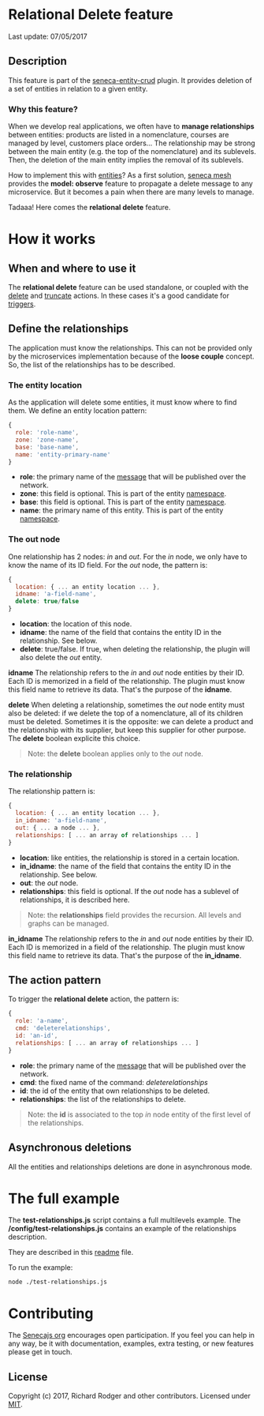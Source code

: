 # Relational Delete feature

Last update: 07/05/2017

## Description

This feature is part of the [seneca-entity-crud][] plugin. It provides deletion of a set of entities in relation to a given entity.

### Why this feature?

When we develop real applications, we often have to **manage relationships** between entities: products are listed in a nomenclature, courses are managed by level, customers place orders... The relationship may be strong between the main entity (e.g. the top of the nomenclature) and its sublevels. Then, the deletion of the main entity implies the removal of its sublevels.

How to implement this with [entities][]?
As a first solution, [seneca mesh][] provides the **model: observe** feature to propagate a delete message to any microservice. But it becomes a pain when there are many levels to manage.

Tadaaa! Here comes the **relational delete** feature.

# How it works

## When and where to use it

The **relational delete** feature can be used standalone, or coupled with the  [delete][] and [truncate][] actions. In these cases it's a good candidate for [triggers][].

## Define the relationships

The application must know the relationships. This can not be provided only by the microservices implementation because of the **loose couple** concept.
So, the list of the relationships has to be described.

### The entity location

As the application will delete some entities, it must know where to find them. We define an entity location pattern:

```js
{
  role: 'role-name',
  zone: 'zone-name',
  base: 'base-name',
  name: 'entity-primary-name'
}
```

- **role**: the primary name of the [message][] that will be published over the network.
- **zone**: this field is optional. This is part of the entity [namespace][].
- **base**: this field is optional. This is part of the entity [namespace][]. 
- **name**: the primary name of this entity. This is part of the entity [namespace][].

### The out node

One relationship has 2 nodes: *in* and *out*.
For the *in* node, we only have to know the name of its ID field.
For the *out* node, the pattern is:

```js
{
  location: { ... an entity location ... },
  idname: 'a-field-name',
  delete: true/false
}
```

- **location**: the location of this node.
- **idname**: the name of the field that contains the entity ID in the relationship. See below.
- **delete**: true/false. If true, when deleting the relationship, the plugin will also delete the *out* entity.

**idname**
The relationship refers to the *in* and *out* node entities by their ID. Each ID is memorized in a field of the relationship. The plugin must know this field name to retrieve its data. That's the purpose of the  **idname**.

**delete**
When deleting a relationship, sometimes the *out* node entity must also be deleted: if we delete the top of a nomenclature, all of its children must be deleted. Sometimes it is the opposite: we can delete a product and the relationship with its supplier, but keep this supplier for other purpose.
The **delete** boolean explicite this choice.

> Note: the **delete** boolean applies only to the *out* node.

### The relationship

The relationship pattern is:

```js
{
  location: { ... an entity location ... },
  in_idname: 'a-field-name',
  out: { ... a node ... },
  relationships: [ ... an array of relationships ... ]
}
```

- **location**: like entities, the relationship is stored in a certain location.
- **in_idname**: the name of the field that contains the entity ID in the relationship. See below.
- **out**: the *out* node.
- **relationships**: this field is optional. If the *out* node has a sublevel of relationships, it is described here.

> Note: the **relationships** field provides the recursion. All levels and graphs can be managed.

**in_idname**
The relationship refers to the *in* and *out* node entities by their ID. Each ID is memorized in a field of the relationship. The plugin must know this field name to retrieve its data. That's the purpose of the  **in_idname**.

## The action pattern

To trigger the **relational delete** action, the pattern is:

```js
{
  role: 'a-name',
  cmd: 'deleterelationships',
  id: 'an-id',
  relationships: [ ... an array of relationships ... ]
}
```

- **role**: the primary name of the [message][] that will be published over the network.
- **cmd**: the fixed name of the command: *deleterelationships*
- **id**: the id of the entity that own relationships to be deleted.
- **relationships**: the list of the relationships to delete.

> Note: the **id** is associated to the top *in* node entity of the first level of the relationships. 

## Asynchronous deletions

All the entities and relationships deletions are done in asynchronous mode.

# The full example

The **test-relationships.js** script contains a full multilevels example.
The **/config/test-relationships.js** contains an example of the relationships description.

They are described in this [readme][] file.

To run the example:

	node ./test-relationships.js


# Contributing
The [Senecajs org][] encourages open participation. If you feel you can help in any way, be it with documentation, examples, extra testing, or new features please get in touch.

## License
Copyright (c) 2017, Richard Rodger and other contributors.
Licensed under [MIT][].

[MIT]: ../LICENSE
[Senecajs org]: https://github.com/senecajs/
[seneca-entity-crud]: https://github.com/jack-y/seneca-entity-crud
[delete]: https://github.com/jack-y/seneca-entity-crud#delete
[truncate]: https://github.com/jack-y/seneca-entity-crud#truncate
[seneca mesh]: https://github.com/senecajs/seneca-mesh
[entities]: http://senecajs.org/docs/tutorials/understanding-data-entities.html
[triggers]: https://github.com/jack-y/seneca-triggers
[namespace]: http://senecajs.org/docs/tutorials/understanding-data-entities.html#zone-base-and-name-the-entity-namespace
[message]: http://senecajs.org/getting-started/#how-patterns-work
[readme]: https://github.com/jack-y/seneca-entity-crud/blob/master/relationships/README-EXAMPLE.md
